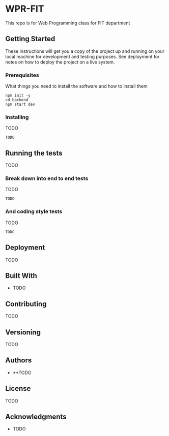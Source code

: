# WPR-FIT

This repo is for Web Programming class for FIT department
## Getting Started

These instructions will get you a copy of the project up and running on your local machine for development and testing purposes. See deployment for notes on how to deploy the project on a live system.

### Prerequisites

What things you need to install the software and how to install them
```
npm init -y
cd backend
npm start dev 
```

### Installing

TODO 

```
TODO 
```

## Running the tests
TODO 

### Break down into end to end tests

TODO 

```
TODO
```

### And coding style tests

TODO 

```
TODO 
```

## Deployment

TODO 

## Built With

* TODO 

## Contributing

TODO 

## Versioning 

TODO 

## Authors

* **TODO 

## License

TODO 
## Acknowledgments

* TODO 
